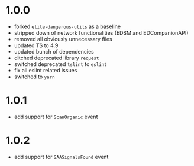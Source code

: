 # 1.0.0
 - forked `elite-dangerous-utils` as a baseline
 - stripped down of network functionalities (EDSM and EDCompanionAPI)
 - removed all obviously unnecessary files
 - updated TS to 4.9
 - updated bunch of dependencies
 - ditched deprecated library `request`
 - switched deprecated `tslint` to `eslint`
 - fix all eslint related issues
 - switched to `yarn`

# 1.0.1
 - add support for `ScanOrganic` event

# 1.0.2
 - add support for `SAASignalsFound` event
